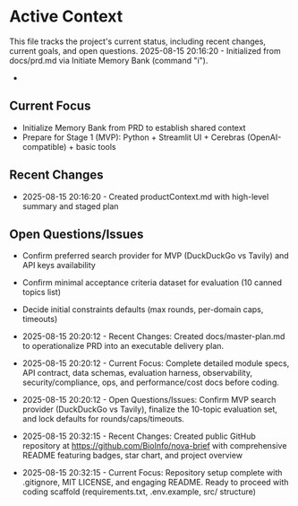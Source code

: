 # Active Context

This file tracks the project's current status, including recent changes, current goals, and open questions.
2025-08-15 20:16:20 - Initialized from docs/prd.md via Initiate Memory Bank (command "i").

*

## Current Focus

- Initialize Memory Bank from PRD to establish shared context
- Prepare for Stage 1 (MVP): Python + Streamlit UI + Cerebras (OpenAI-compatible) + basic tools

## Recent Changes

- 2025-08-15 20:16:20 - Created productContext.md with high-level summary and staged plan

## Open Questions/Issues

- Confirm preferred search provider for MVP (DuckDuckGo vs Tavily) and API keys availability
- Confirm minimal acceptance criteria dataset for evaluation (10 canned topics list)
- Decide initial constraints defaults (max rounds, per-domain caps, timeouts)

- 2025-08-15 20:20:12 - Recent Changes: Created docs/master-plan.md to operationalize PRD into an executable delivery plan.
- 2025-08-15 20:20:12 - Current Focus: Complete detailed module specs, API contract, data schemas, evaluation harness, observability, security/compliance, ops, and performance/cost docs before coding.
- 2025-08-15 20:20:12 - Open Questions/Issues: Confirm MVP search provider (DuckDuckGo vs Tavily), finalize the 10-topic evaluation set, and lock defaults for rounds/caps/timeouts.

- 2025-08-15 20:32:15 - Recent Changes: Created public GitHub repository at https://github.com/BioInfo/nova-brief with comprehensive README featuring badges, star chart, and project overview
- 2025-08-15 20:32:15 - Current Focus: Repository setup complete with .gitignore, MIT LICENSE, and engaging README. Ready to proceed with coding scaffold (requirements.txt, .env.example, src/ structure)
